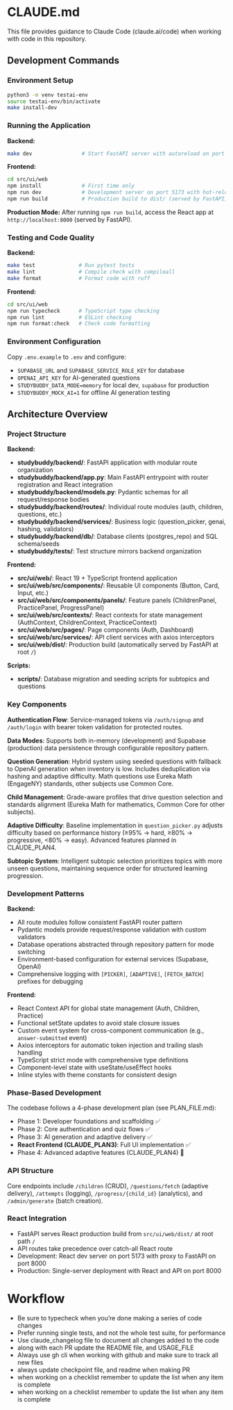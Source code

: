 # CLAUDE.md

This file provides guidance to Claude Code (claude.ai/code) when working with code in this repository.

## Development Commands

### Environment Setup
```bash
python3 -m venv testai-env
source testai-env/bin/activate
make install-dev
```

### Running the Application

**Backend:**
```bash
make dev                # Start FastAPI server with autoreload on port 8000
```

**Frontend:**
```bash
cd src/ui/web
npm install             # First time only
npm run dev             # Development server on port 5173 with hot-reload
npm run build           # Production build to dist/ (served by FastAPI)
```

**Production Mode:**
After running `npm run build`, access the React app at `http://localhost:8000` (served by FastAPI).

### Testing and Code Quality

**Backend:**
```bash
make test              # Run pytest tests
make lint              # Compile check with compileall
make format            # Format code with ruff
```

**Frontend:**
```bash
cd src/ui/web
npm run typecheck      # TypeScript type checking
npm run lint           # ESLint checking
npm run format:check   # Check code formatting
```

### Environment Configuration
Copy `.env.example` to `.env` and configure:
- `SUPABASE_URL` and `SUPABASE_SERVICE_ROLE_KEY` for database
- `OPENAI_API_KEY` for AI-generated questions
- `STUDYBUDDY_DATA_MODE=memory` for local dev, `supabase` for production
- `STUDYBUDDY_MOCK_AI=1` for offline AI generation testing

## Architecture Overview

### Project Structure

**Backend:**
- **studybuddy/backend/**: FastAPI application with modular route organization
- **studybuddy/backend/app.py**: Main FastAPI entrypoint with router registration and React integration
- **studybuddy/backend/models.py**: Pydantic schemas for all request/response bodies
- **studybuddy/backend/routes/**: Individual route modules (auth, children, questions, etc.)
- **studybuddy/backend/services/**: Business logic (question_picker, genai, hashing, validators)
- **studybuddy/backend/db/**: Database clients (postgres_repo) and SQL schema/seeds
- **studybuddy/tests/**: Test structure mirrors backend organization

**Frontend:**
- **src/ui/web/**: React 19 + TypeScript frontend application
- **src/ui/web/src/components/**: Reusable UI components (Button, Card, Input, etc.)
- **src/ui/web/src/components/panels/**: Feature panels (ChildrenPanel, PracticePanel, ProgressPanel)
- **src/ui/web/src/contexts/**: React contexts for state management (AuthContext, ChildrenContext, PracticeContext)
- **src/ui/web/src/pages/**: Page components (Auth, Dashboard)
- **src/ui/web/src/services/**: API client services with axios interceptors
- **src/ui/web/dist/**: Production build (automatically served by FastAPI at root `/`)

**Scripts:**
- **scripts/**: Database migration and seeding scripts for subtopics and questions

### Key Components

**Authentication Flow**: Service-managed tokens via `/auth/signup` and `/auth/login` with bearer token validation for protected routes.

**Data Modes**: Supports both in-memory (development) and Supabase (production) data persistence through configurable repository pattern.

**Question Generation**: Hybrid system using seeded questions with fallback to OpenAI generation when inventory is low. Includes deduplication via hashing and adaptive difficulty. Math questions use Eureka Math (EngageNY) standards, other subjects use Common Core.

**Child Management**: Grade-aware profiles that drive question selection and standards alignment (Eureka Math for mathematics, Common Core for other subjects).

**Adaptive Difficulty**: Baseline implementation in `question_picker.py` adjusts difficulty based on performance history (≥95% → hard, ≥80% → progressive, <80% → easy). Advanced features planned in CLAUDE_PLAN4.

**Subtopic System**: Intelligent subtopic selection prioritizes topics with more unseen questions, maintaining sequence order for structured learning progression.

### Development Patterns

**Backend:**
- All route modules follow consistent FastAPI router pattern
- Pydantic models provide request/response validation with custom validators
- Database operations abstracted through repository pattern for mode switching
- Environment-based configuration for external services (Supabase, OpenAI)
- Comprehensive logging with `[PICKER]`, `[ADAPTIVE]`, `[FETCH_BATCH]` prefixes for debugging

**Frontend:**
- React Context API for global state management (Auth, Children, Practice)
- Functional setState updates to avoid stale closure issues
- Custom event system for cross-component communication (e.g., `answer-submitted` event)
- Axios interceptors for automatic token injection and trailing slash handling
- TypeScript strict mode with comprehensive type definitions
- Component-level state with useState/useEffect hooks
- Inline styles with theme constants for consistent design

### Phase-Based Development
The codebase follows a 4-phase development plan (see PLAN_FILE.md):
- Phase 1: Developer foundations and scaffolding ✅
- Phase 2: Core authentication and quiz flows ✅
- Phase 3: AI generation and adaptive delivery ✅
- **React Frontend (CLAUDE_PLAN3)**: Full UI implementation ✅
- Phase 4: Advanced adaptive features (CLAUDE_PLAN4) 🚧

### API Structure
Core endpoints include `/children` (CRUD), `/questions/fetch` (adaptive delivery), `/attempts` (logging), `/progress/{child_id}` (analytics), and `/admin/generate` (batch creation).

### React Integration
- FastAPI serves React production build from `src/ui/web/dist/` at root path `/`
- API routes take precedence over catch-all React route
- Development: React dev server on port 5173 with proxy to FastAPI on port 8000
- Production: Single-server deployment with React and API on port 8000

# Workflow
- Be sure to typecheck when you’re done making a series of code changes
- Prefer running single tests, and not the whole test suite, for performance
- Use claude_changelog file to document all changes added to the code
- along with each PR update the README file, and USAGE_FILE
- Always use gh cli when working with github and make sure to track all new files
- always update checkpoint file, and readme  when making PR
- when working on a checklist remember to update the list when any item is complete
- when working on a checklist remember to update the list when any item is complete